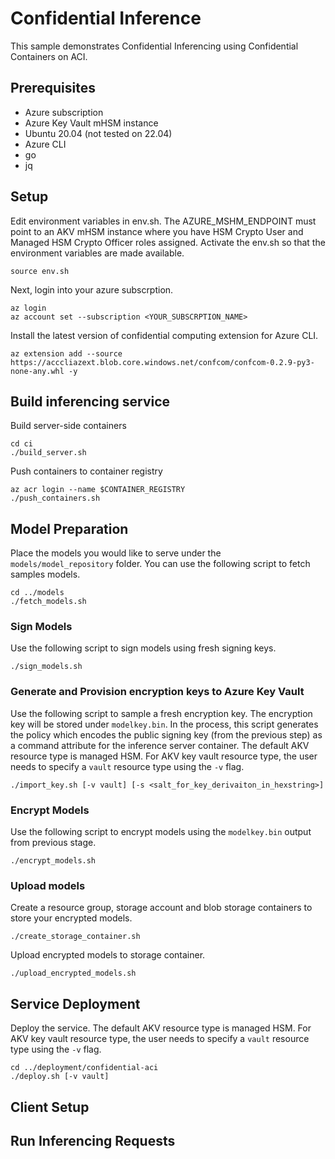# Confidential Inference

This sample demonstrates Confidential Inferencing using Confidential Containers on ACI. 

## Prerequisites
- Azure subscription
- Azure Key Vault mHSM instance
- Ubuntu 20.04 (not tested on 22.04)
- Azure CLI
- go 
- jq

## Setup
Edit environment variables in env.sh. The AZURE_MSHM_ENDPOINT must point to an AKV mHSM instance where you have HSM Crypto User and Managed HSM Crypto Officer roles assigned. Activate the env.sh so that the environment variables are made available.

```
source env.sh
```

Next, login into your azure subscrption. 
```
az login
az account set --subscription <YOUR_SUBSCRPTION_NAME>
```
Install the latest version of confidential computing extension for Azure CLI. 
```
az extension add --source https://acccliazext.blob.core.windows.net/confcom/confcom-0.2.9-py3-none-any.whl -y
```
## Build inferencing service
Build server-side containers 
```
cd ci
./build_server.sh
```

Push containers to container registry
```
az acr login --name $CONTAINER_REGISTRY
./push_containers.sh
```

## Model Preparation
Place the models you would like to serve under the ```models/model_repository``` folder. You can use the following script to fetch samples models.
```
cd ../models
./fetch_models.sh
```
### Sign Models
Use the following script to sign models using fresh signing keys. 
```
./sign_models.sh
```
### Generate and Provision encryption keys to Azure Key Vault
Use the following script to sample a fresh encryption key. The encryption key will be stored under `modelkey.bin`. In the process, this script generates the policy which encodes the public signing key (from the previous step) as a command attribute for the inference server container. The default AKV resource type is managed HSM. For AKV key vault resource type, the user needs to specify a `vault` resource type using the `-v` flag.
```
./import_key.sh [-v vault] [-s <salt_for_key_derivaiton_in_hexstring>]
```
### Encrypt Models
Use the following script to encrypt models using the `modelkey.bin` output from previous stage.
```
./encrypt_models.sh
```
### Upload models
Create a resource group, storage account and blob storage containers to store your encrypted models.
```
./create_storage_container.sh
```
Upload encrypted models to storage container. 
```
./upload_encrypted_models.sh
```

## Service Deployment
Deploy the service. The default AKV resource type is managed HSM. For AKV key vault resource type, the user needs to specify a `vault` resource type using the `-v` flag.
```
cd ../deployment/confidential-aci
./deploy.sh [-v vault]
```
## Client Setup

## Run Inferencing Requests